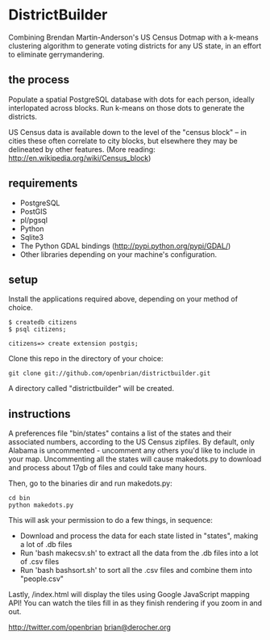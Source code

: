 DistrictBuilder
======

Combining Brendan Martin-Anderson's US Census Dotmap with a k-means clustering algorithm to generate voting districts for any US state, in an effort to eliminate gerrymandering.

the process
-----------

Populate a spatial PostgreSQL database with dots for each person, ideally interlopated across blocks.  Run k-means on those dots to generate the districts.

US Census data is available down to the level of the "census block" – in cities these often correlate to city blocks, but elsewhere they may be delineated by other features. (More reading: http://en.wikipedia.org/wiki/Census_block)


requirements
------------

- PostgreSQL
- PostGIS
- pl/pgsql
- Python
- Sqlite3
- The Python GDAL bindings (<http://pypi.python.org/pypi/GDAL/>)
- Other libraries depending on your machine's configuration.

setup
-----

Install the applications required above, depending on your method of choice.

    $ createdb citizens
    $ psql citizens;

    citizens=> create extension postgis;


Clone this repo in the directory of your choice:

    git clone git://github.com/openbrian/districtbuilder.git

A directory called "districtbuilder" will be created.


instructions
------------

A preferences file "bin/states" contains a list of the states and their associated numbers, according to the US Census zipfiles. By default, only Alabama is uncommented - uncomment any others you'd like to include in your map. Uncommenting all the states will cause makedots.py to download and process about 17gb of files and could take many hours.

Then, go to the binaries dir and run makedots.py:

    cd bin
    python makedots.py

This will ask your permission to do a few things, in sequence:
 - Download and process the data for each state listed in "states", making a lot of .db files
 - Run 'bash makecsv.sh' to extract all the data from the .db files into a lot of .csv files
 - Run 'bash bashsort.sh' to sort all the .csv files and combine them into "people.csv"

Lastly, /index.html will display the tiles using Google JavaScript mapping API! You can watch the tiles fill in as they finish rendering if you zoom in and out.

<http://twitter.com/openbrian>
<brian@derocher.org>
